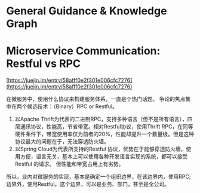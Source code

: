 # General Guidance & Knowledge Graph


# Microservice Communication: Restful vs RPC 

[https://juejin.im/entry/58afff0e2f301e006cfc7276](https://juejin.im/entry/58afff0e2f301e006cfc7276)

在微服务中，使用什么协议来构建服务体系，一直是个热门话题。 争论的焦点集中在两个候选技术：（Binary）RPC or Restful。

1. 以Apache Thrift为代表的二进制RPC，支持多种语言（但不是所有语言），四层通讯协议，性能高，节省带宽。相对Restful协议，使用Thrift RPC，在同等硬件条件下，带宽使用率仅为前者的20%，性能却提升一个数量级。但是这种协议最大的问题在于，无法穿透防火墙。
2. 以Spring Cloud为代表所支持的Restful 协议，优势在于能够穿透防火墙，使用方便，语言无关，基本上可以使用各种开发语言实现的系统，都可以接受Restful 的请求。 但性能和带宽占用上有劣势。

所以，业内对微服务的实现，基本是确定一个组织边界，在该边界内，使用RPC; 边界外，使用Restful。这个边界，可以是业务、部门，甚至是全公司。

